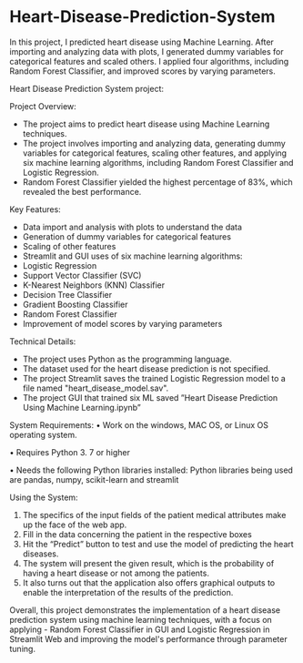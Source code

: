 # Heart-Disease-Prediction-System
 In this project, I predicted heart disease using Machine Learning. After importing and analyzing data with plots, I generated dummy variables for categorical features and scaled others. I applied four algorithms, including Random Forest Classifier, and improved scores by varying parameters.


Heart Disease Prediction System project:

Project Overview:
- The project aims to predict heart disease using Machine Learning techniques.
- The project involves importing and analyzing data, generating dummy variables for categorical features, scaling other features, and applying six machine learning algorithms, including Random Forest Classifier and Logistic Regression.
- Random Forest Classifier yielded the highest percentage of 83%, which revealed the best performance.




Key Features:
- Data import and analysis with plots to understand the data
- Generation of dummy variables for categorical features
- Scaling of other features
- Streamlit and GUI uses of six machine learning algorithms:
-	Logistic Regression
-	Support Vector Classifier (SVC)
-	K-Nearest Neighbors (KNN) Classifier
-	Decision Tree Classifier
-	Gradient Boosting Classifier
-	Random Forest Classifier
- Improvement of model scores by varying parameters

Technical Details:
- The project uses Python as the programming language.
- The dataset used for the heart disease prediction is not specified.
- The project Streamlit saves the trained Logistic Regression model to a file named "heart_disease_model.sav".
- The project GUI that trained six ML saved ”Heart Disease Prediction Using Machine Learning.ipynb”

System Requirements:
•	Work on the windows, MAC OS, or Linux OS operating system.

•	Requires Python 3. 7 or higher

•	Needs the following Python libraries installed: Python libraries being used are pandas, numpy, scikit-learn and streamlit


Using the System:
1.	The specifics of the input fields of the patient medical attributes make up the face of the web app.
2.	Fill in the data concerning the patient in the respective boxes
3.	Hit the “Predict” button to test and use the model of predicting the heart diseases.
4.	The system will present the given result, which is the probability of having a heart disease or not among the patients.
5.	It also turns out that the application also offers graphical outputs to enable the interpretation of the results of the prediction.

Overall, this project demonstrates the implementation of a heart disease prediction system using machine learning techniques, with a focus on applying -	Random Forest Classifier in GUI and Logistic Regression in Streamlit Web and improving the model's performance through parameter tuning.


